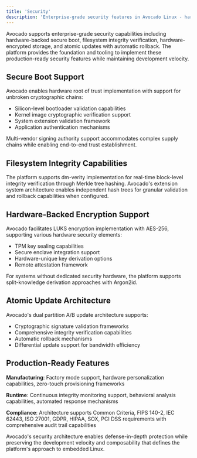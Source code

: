 ```yaml
---
title: 'Security'
description: 'Enterprise-grade security features in Avocado Linux - hardware-backed secure boot, filesystem integrity verification, and encrypted storage with atomic updates.'
---
```


Avocado supports enterprise-grade security capabilities including hardware-backed secure boot, filesystem integrity verification, hardware-encrypted storage, and atomic updates with automatic rollback. The platform provides the foundation and tooling to implement these production-ready security features while maintaining development velocity.

## Secure Boot Support

Avocado enables hardware root of trust implementation with support for unbroken cryptographic chains:

- Silicon-level bootloader validation capabilities
- Kernel image cryptographic verification support
- System extension validation framework
- Application authentication mechanisms

Multi-vendor signing authority support accommodates complex supply chains while enabling end-to-end trust establishment.

## Filesystem Integrity Capabilities

The platform supports dm-verity implementation for real-time block-level integrity verification through Merkle tree hashing. Avocado's extension system architecture enables independent hash trees for granular validation and rollback capabilities when configured.

## Hardware-Backed Encryption Support

Avocado facilitates LUKS encryption implementation with AES-256, supporting various hardware security elements:

- TPM key sealing capabilities
- Secure enclave integration support
- Hardware-unique key derivation options
- Remote attestation framework

For systems without dedicated security hardware, the platform supports split-knowledge derivation approaches with Argon2id.

## Atomic Update Architecture

Avocado's dual partition A/B update architecture supports:

- Cryptographic signature validation frameworks
- Comprehensive integrity verification capabilities
- Automatic rollback mechanisms
- Differential update support for bandwidth efficiency

## Production-Ready Features

**Manufacturing**: Factory mode support, hardware personalization capabilities, zero-touch provisioning frameworks

**Runtime**: Continuous integrity monitoring support, behavioral analysis capabilities, automated response mechanisms

**Compliance**: Architecture supports Common Criteria, FIPS 140-2, IEC 62443, ISO 27001, GDPR, HIPAA, SOX, PCI DSS requirements with comprehensive audit trail capabilities

Avocado's security architecture enables defense-in-depth protection while preserving the development velocity and composability that defines the platform's approach to embedded Linux.
